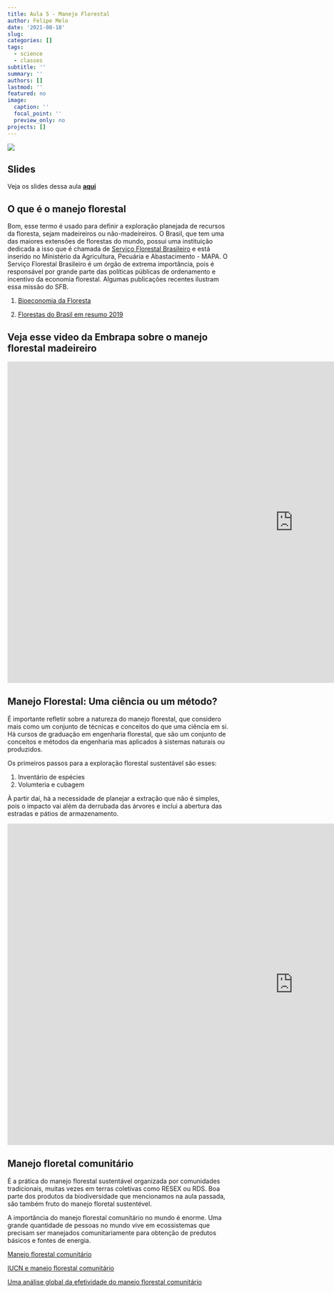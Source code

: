 ```yaml
---
title: Aula 5 - Manejo Florestal
author: Felipe Melo
date: '2021-08-18'
slug: 
categories: []
tags:
  - science
  - classes
subtitle: ''
summary: ''
authors: []
lastmod: ''
featured: no
image:
  caption: ''
  focal_point: ''
  preview_only: no
projects: []
---
```


![](https://yff.yale.edu/sites/default/files/styles/threshold-480/public/header_image_w_text.jpg?itok=4Bh59o3l)

## Slides

Veja os slides dessa aula [**aqui**](https://fplmelo.github.io/boteco/manejo.html#1)


## O que é o manejo florestal

Bom, esse termo é usado para definir a exploração planejada de recursos da floresta, sejam madeireiros ou não-madeireiros. O Brasil, que tem uma das maiores extensões de florestas do mundo, possui uma instituição dedicada a isso que é chamada de [Serviço Florestal Brasileiro](https://www.florestal.gov.br/perguntas-frequentes/68-fomento-florestal/475-perguntas-frequentes-sobre-o-manejo-florestal-comunitario) e está inserido no Ministério da Agricultura, Pecuária e Abastacimento - MAPA. O Serviço Florestal Brasileiro é um órgão de extrema importância, pois é responsável por grande parte das políticas públicas de ordenamento e incentivo da economia florestal. Algumas publicações recentes ilustram essa missão do SFB.

1) [Bioeconomia da Floresta](https://www.florestal.gov.br/documentos/publicacoes/4229-bioeconomia-da-floresta/file)

2) [Florestas do Brasil em resumo 2019](https://www.florestal.gov.br/documentos/publicacoes/4261-florestas-do-brasil-em-resumo-digital)

## Veja esse video da Embrapa sobre o manejo florestal madeireiro

<iframe width="1280" height="720" src="https://www.youtube.com/embed/SKUbxVWkFMo" title="YouTube video player" frameborder="0" allow="accelerometer; autoplay; clipboard-write; encrypted-media; gyroscope; picture-in-picture" allowfullscreen></iframe>

## Manejo Florestal: Uma ciência ou um método?

É importante refletir sobre a natureza do manejo florestal, que considero mais como um conjunto de técnicas e conceitos do que uma ciência em si. Há cursos de graduação em engenharia florestal, que são um conjunto de conceitos e métodos da engenharia mas aplicados à sistemas naturais ou produzidos.

Os primeiros passos para a exploração florestal sustentável são esses:

1) Inventário de espécies
2) Volumteria e cubagem

À partir daí, há a necessidade de planejar a extração que não é simples, pois o impacto vai além da derrubada das árvores e inclui a abertura das estradas e pátios de armazenamento.

<iframe width="1280" height="720" src="https://www.youtube.com/embed/Xz0VovuEpW4" title="YouTube video player" frameborder="0" allow="accelerometer; autoplay; clipboard-write; encrypted-media; gyroscope; picture-in-picture" allowfullscreen></iframe>

## Manejo floretal comunitário

É a prática do manejo florestal sustentável organizada por comunidades tradicionais, muitas vezes em terras coletivas como RESEX ou RDS. Boa parte dos produtos da biodiversidade que mencionamos na aula passada, são também fruto do manejo floretal sustentével.

A importância do manejo florestal comunitário no mundo é enorme. Uma grande quantidade de pessoas no mundo vive em ecossistemas que precisam ser manejados comunitariamente para obtenção de predutos básicos e fontes de energia.

[Manejo florestal comunitário](https://en.wikipedia.org/wiki/Community_forestry)

[IUCN e manejo florestal comunitário](https://portals.iucn.org/library/sites/library/files/documents/1996-054.pdf)

[Uma análise global da efetividade do manejo florestal comunitário](https://news.mongabay.com/2017/11/does-community-based-forest-management-work-in-the-tropics/)











